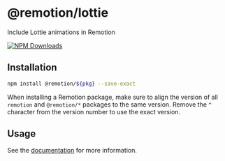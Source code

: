 # @remotion/lottie
 
Include Lottie animations in Remotion
 
[![NPM Downloads](https://img.shields.io/npm/dm/lottie.svg?style=flat&color=black&label=Downloads)](https://npmcharts.com/compare/lottie?minimal=true)
 
## Installation
 
```bash
npm install @remotion/${pkg} --save-exact
```
 
When installing a Remotion package, make sure to align the version of all `remotion` and `@remotion/*` packages to the same version.
Remove the `^` character from the version number to use the exact version.
 
## Usage
 
See the [documentation](https://www.remotion.dev/docs/lottie) for more information.
